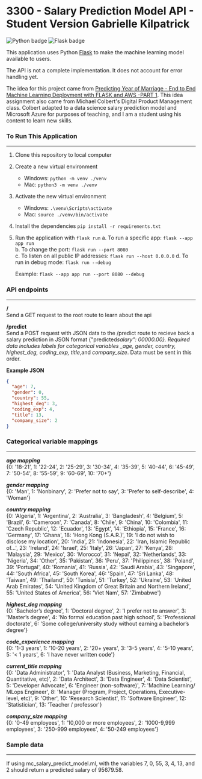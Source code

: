 # 3300 - Salary Prediction Model API - Student Version Gabrielle Kilpatrick

![Python badge](https://img.shields.io/static/v1?message=python&logo=python&labelColor=5c5c5c&color=3776AB&logoColor=white&label=%20&style=for-the-badge) ![Flask badge](https://img.shields.io/static/v1?message=Flask&logo=Flask&labelColor=5c5c5c&color=000000&logoColor=white&label=%20&style=for-the-badge)

This application uses Python [Flask](https://flask.palletsprojects.com/en/3.0.x/) to make the machine learning model available to users.

The API is not a complete implementation. It does not account for error handling yet.

The idea for this project came from [Predicting Year of Marriage - End to End Machine Learning Deployment with FLASK and AWS -PART 1](https://www.youtube.com/watch?v=sm5xeKal72I). This idea assignment also came from Michael Colbert's Digital Product Management class. Colbert adapted to a data science salary prediction model and Microsoft Azure for purposes of teaching, and I am a student using his content to learn new skills.

### To Run This Application

---

1. Clone this repository to local computer

2. Create a new virtual environment

   - Windows: `python -m venv ./venv`
   - Mac: `python3 -m venv ./venv`

3. Activate the new virtual environment

   - Windows: `.\venv\Scripts\activate`
   - Mac: `source ./venv/bin/activate`

4. Install the dependencies `pip install -r requirements.txt`

5. Run the application with `flask run`
   a. To run a specific app: `flask --app app run`  
   b. To change the port: `flask run --port 8080`  
   c. To listen on all public IP addresses: `flask run --host 0.0.0.0`
   d. To run in debug mode: `flask run --debug`

   Example: `flask --app app run --port 8080 --debug `

### API endpoints

---

**/**  
Send a GET request to the root route to learn about the api

**/predict**  
Send a POST request with JSON data to the /predict route to recieve back a salary prediction in JSON format {"predicted*salary": 00000.00}. Required data includes labels for categorical variables \_age, gender, country, highest_deg, coding_exp, title*,and _company_size_. Data must be sent in this order.

**Example JSON**

```json
{
  "age": 7,
  "gender": 0,
  "country": 55,
  "highest_deg": 3,
  "coding_exp": 4,
  "title": 13,
  "company_size": 2
}
```

### Categorical variable mappings

---

**_age mapping_**  
{0: '18-21', 1: '22-24', 2: '25-29', 3: '30-34', 4: '35-39', 5: '40-44', 6: '45-49', 7: '50-54', 8: '55-59', 9: '60-69', 10: '70+'}

**_gender mapping_**  
{0: 'Man', 1: 'Nonbinary', 2: 'Prefer not to say', 3: 'Prefer to self-describe', 4: 'Woman'}

**_country mapping_**  
{0: 'Algeria', 1: 'Argentina', 2: 'Australia', 3: 'Bangladesh', 4: 'Belgium', 5: 'Brazil', 6: 'Cameroon', 7: 'Canada', 8: 'Chile', 9: 'China', 10: 'Colombia', 11: 'Czech Republic', 12: 'Ecuador', 13: 'Egypt', 14: 'Ethiopia', 15: 'France', 16: 'Germany', 17: 'Ghana', 18: 'Hong Kong (S.A.R.)', 19: 'I do not wish to disclose my location', 20: 'India', 21: 'Indonesia', 22: 'Iran, Islamic Republic of...', 23: 'Ireland', 24: 'Israel', 25: 'Italy', 26: 'Japan', 27: 'Kenya', 28: 'Malaysia', 29: 'Mexico', 30: 'Morocco', 31: 'Nepal', 32: 'Netherlands', 33: 'Nigeria', 34: 'Other', 35: 'Pakistan', 36: 'Peru', 37: 'Philippines', 38: 'Poland', 39: 'Portugal', 40: 'Romania', 41: 'Russia', 42: 'Saudi Arabia', 43: 'Singapore', 44: 'South Africa', 45: 'South Korea', 46: 'Spain', 47: 'Sri Lanka', 48: 'Taiwan', 49: 'Thailand', 50: 'Tunisia', 51: 'Turkey', 52: 'Ukraine', 53: 'United Arab Emirates', 54: 'United Kingdom of Great Britain and Northern Ireland', 55: 'United States of America', 56: 'Viet Nam', 57: 'Zimbabwe'}

**_highest_deg mapping_**  
{0: 'Bachelor’s degree', 1: 'Doctoral degree', 2: 'I prefer not to answer', 3: 'Master’s degree', 4: 'No formal education past high school', 5: 'Professional doctorate', 6: 'Some college/university study without earning a bachelor’s degree'}

**_code_experience mapping_**  
{0: '1-3 years', 1: '10-20 years', 2: '20+ years', 3: '3-5 years', 4: '5-10 years', 5: '< 1 years', 6: 'I have never written code'}

**_current_title mapping_**  
{0: 'Data Administrator', 1: 'Data Analyst (Business, Marketing, Financial, Quantitative, etc)', 2: 'Data Architect', 3: 'Data Engineer', 4: 'Data Scientist', 5: 'Developer Advocate', 6: 'Engineer (non-software)', 7: 'Machine Learning/ MLops Engineer', 8: 'Manager (Program, Project, Operations, Executive-level, etc)', 9: 'Other', 10: 'Research Scientist', 11: 'Software Engineer', 12: 'Statistician', 13: 'Teacher / professor'}

**_company_size mapping_**  
{0: '0-49 employees', 1: '10,000 or more employees', 2: '1000-9,999 employees', 3: '250-999 employees', 4: '50-249 employees'}

### Sample data

---

If using mc_salary_predict_model.ml, with the variables 7, 0, 55, 3, 4, 13, and 2 should return a predicted salary of 95679.58.
